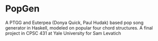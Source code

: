 # PopGen
A PTGG and Euterpea (Donya Quick, Paul Hudak) based pop song generator in Haskell, modeled on popular four chord structures. A final project in CPSC 431 at Yale University for Sam Levatich
